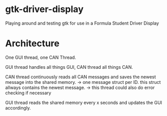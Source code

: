 # gtk-driver-display
Playing around and testing gtk for use in a Formula Student Driver Display


# Architecture

One GUI thread, one CAN Thread.

GUI thread handles all things GUI, CAN thread all things CAN.

CAN thread continuously reads all CAN messages and saves the newest message into the shared memory.
-> one message struct per ID. this struct allways contains the newest message.
-> this thread could also do error checking if necessary

GUI thread reads the shared memory every x seconds and updates the GUI accordingly.